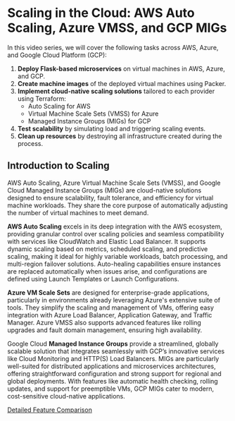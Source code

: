 # Scaling in the Cloud: AWS Auto Scaling, Azure VMSS, and GCP MIGs

In this video series, we will cover the following tasks across AWS, Azure, and Google Cloud Platform (GCP):

1. **Deploy Flask-based microservices** on virtual machines in AWS, Azure, and GCP.  
2. **Create machine images** of the deployed virtual machines using Packer.  
3. **Implement cloud-native scaling solutions** tailored to each provider using Terraform:  
   - Auto Scaling for AWS  
   - Virtual Machine Scale Sets (VMSS) for Azure  
   - Managed Instance Groups (MIGs) for GCP  
4. **Test scalability** by simulating load and triggering scaling events.  
5. **Clean up resources** by destroying all infrastructure created during the process.  

## Introduction to Scaling

AWS Auto Scaling, Azure Virtual Machine Scale Sets (VMSS), and Google Cloud Managed Instance Groups (MIGs) are cloud-native solutions designed to ensure scalability, fault tolerance, and efficiency for virtual machine workloads. They share the core purpose of automatically adjusting the number of virtual machines to meet demand.

**AWS Auto Scaling** excels in its deep integration with the AWS ecosystem, providing granular control over scaling policies and seamless compatibility with services like CloudWatch and Elastic Load Balancer. It supports dynamic scaling based on metrics, scheduled scaling, and predictive scaling, making it ideal for highly variable workloads, batch processing, and multi-region failover solutions. Auto-healing capabilities ensure instances are replaced automatically when issues arise, and configurations are defined using Launch Templates or Launch Configurations.

**Azure VM Scale Sets** are designed for enterprise-grade applications, particularly in environments already leveraging Azure's extensive suite of tools. They simplify the scaling and management of VMs, offering easy integration with Azure Load Balancer, Application Gateway, and Traffic Manager. Azure VMSS also supports advanced features like rolling upgrades and fault domain management, ensuring high availability. 

Google Cloud **Managed Instance Groups** provide a streamlined, globally scalable solution that integrates seamlessly with GCP’s innovative services like Cloud Monitoring and HTTP(S) Load Balancers. MIGs are particularly well-suited for distributed applications and microservices architectures, offering straightforward configuration and strong support for regional and global deployments. With features like automatic health checking, rolling updates, and support for preemptible VMs, GCP MIGs cater to modern, cost-sensitive cloud-native applications.

[Detailed Feature Comparison](./Comparison.md)


